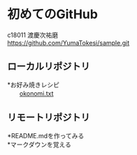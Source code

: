 # 初めてのGitHub
c18011 渡慶次祐磨  
https://github.com/YumaTokesi/sample.git

## ローカルリポジトリ
*お好み焼きレシピ  
　　[okonomi.txt](okonomi.txt)

## リモートリポジトリ
*README.mdを作ってみる  
*マークダウンを覚える